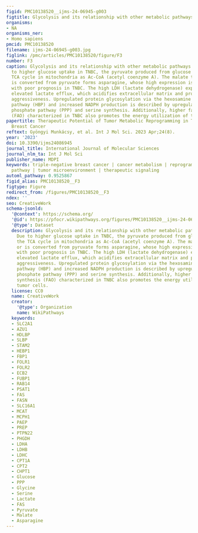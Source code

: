 ```yaml
---
figid: PMC10138520__ijms-24-06945-g003
figtitle: Glycolysis and its relationship with other metabolic pathways in TNBC
organisms:
- NA
organisms_ner:
- Homo sapiens
pmcid: PMC10138520
filename: ijms-24-06945-g003.jpg
figlink: /pmc/articles/PMC10138520/figure/F3
number: F3
caption: Glycolysis and its relationship with other metabolic pathways in TNBC. Due
  to higher glucose uptake in TNBC, the pyruvate produced from glucose enters the
  TCA cycle in mitochondria as Ac-CoA (acetyl coenzyme A). The malate that exits or
  is converted from pyruvate forms asparagine, whose high expression is associated
  with poor prognosis in TNBC. The high LDH (lactate dehydrogenase) expression allows
  elevated lactate efflux, which acidifies extracellular matrix and promotes tumor
  aggressiveness. Upregulated protein glycosylation via the hexosamine biosynthetic
  pathway (HBP) and increased NADPH production is described by upregulated pentose
  phosphate pathway (PPP) and serine synthesis. Additionally, higher fatty acid synthesis
  (FAO) characterized in TNBC also promotes the energy utilization of tumor cells.
papertitle: Therapeutic Potential of Tumor Metabolic Reprogramming in Triple-Negative
  Breast Cancer
reftext: Gyöngyi Munkácsy, et al. Int J Mol Sci. 2023 Apr;24(8).
year: '2023'
doi: 10.3390/ijms24086945
journal_title: International Journal of Molecular Sciences
journal_nlm_ta: Int J Mol Sci
publisher_name: MDPI
keywords: triple-negative breast cancer | cancer metabolism | reprogramming | signaling
  pathway | tumor microenvironment | therapeutic signaling
automl_pathway: 0.9525867
figid_alias: PMC10138520__F3
figtype: Figure
redirect_from: /figures/PMC10138520__F3
ndex: ''
seo: CreativeWork
schema-jsonld:
  '@context': https://schema.org/
  '@id': https://pfocr.wikipathways.org/figures/PMC10138520__ijms-24-06945-g003.html
  '@type': Dataset
  description: Glycolysis and its relationship with other metabolic pathways in TNBC.
    Due to higher glucose uptake in TNBC, the pyruvate produced from glucose enters
    the TCA cycle in mitochondria as Ac-CoA (acetyl coenzyme A). The malate that exits
    or is converted from pyruvate forms asparagine, whose high expression is associated
    with poor prognosis in TNBC. The high LDH (lactate dehydrogenase) expression allows
    elevated lactate efflux, which acidifies extracellular matrix and promotes tumor
    aggressiveness. Upregulated protein glycosylation via the hexosamine biosynthetic
    pathway (HBP) and increased NADPH production is described by upregulated pentose
    phosphate pathway (PPP) and serine synthesis. Additionally, higher fatty acid
    synthesis (FAO) characterized in TNBC also promotes the energy utilization of
    tumor cells.
  license: CC0
  name: CreativeWork
  creator:
    '@type': Organization
    name: WikiPathways
  keywords:
  - SLC2A1
  - AZU1
  - HDLBP
  - SLBP
  - STAM2
  - HEBP1
  - FBP1
  - FOLR1
  - FOLR2
  - ECB2
  - FUBP1
  - RAB14
  - PSAT1
  - FAS
  - FASN
  - SLC16A1
  - MCAT
  - MCPH1
  - PAEP
  - PREP
  - PTPN22
  - PHGDH
  - LDHA
  - LDHB
  - LDHC
  - CPT1A
  - CPT2
  - CHPT1
  - Glucose
  - PPP
  - Glycine
  - Serine
  - Lactate
  - FAS
  - Pyruvate
  - Malate
  - Asparagine
---
```

